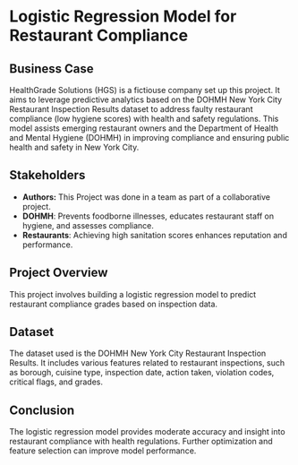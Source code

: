 # Logistic Regression Model for Restaurant Compliance

## Business Case
HealthGrade Solutions (HGS) is a fictiouse company set up this project. It aims to leverage predictive analytics based on the DOHMH New York City Restaurant Inspection Results dataset to address faulty restaurant compliance (low hygiene scores) with health and safety regulations. This model assists emerging restaurant owners and the Department of Health and Mental Hygiene (DOHMH) in improving compliance and ensuring public health and safety in New York City.

## Stakeholders
- **Authors:** This Project was done in a team as part of a collaborative project.
-  **DOHMH**: Prevents foodborne illnesses, educates restaurant staff on hygiene, and assesses compliance.
- **Restaurants**: Achieving high sanitation scores enhances reputation and performance.

## Project Overview
This project involves building a logistic regression model to predict restaurant compliance grades based on inspection data.

## Dataset
The dataset used is the DOHMH New York City Restaurant Inspection Results. It includes various features related to restaurant inspections, such as borough, cuisine type, inspection date, action taken, violation codes, critical flags, and grades.

## Conclusion
The logistic regression model provides moderate accuracy and insight into restaurant compliance with health regulations. Further optimization and feature selection can improve model performance.
